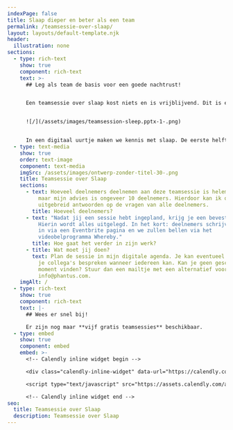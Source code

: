 ```yaml
---
indexPage: false
title: Slaap dieper en beter als een team
permalink: /teamsessie-over-slaap/
layout: layouts/default-template.njk
header:
  illustration: none
sections:
  - type: rich-text
    show: true
    component: rich-text
    text: >-
      ## Leg als team de basis voor een goede nachtrust!


      Een teamsessie over slaap kost niets en is vrijblijvend. Dit is een leuke manier om met een kleine groep collega's kennis te maken met slaap en vitaliteitscoaching.


      ![/](/assets/images/teamsession-sleep.pptx-1-.png)


      In een digitaal uurtje maken we kennis met slaap. De eerste helft bespreken we wat slaap is en de andere helft is voor vragen en antwoorden om ook daadwerkelijk beter te kunnen slapen. Hierdoor kunnen we in een interactieve sessie de basis leggen voor een goede nachtrust.
  - type: text-media
    show: true
    order: text-image
    component: text-media
    imgSrc: /assets/images/ontwerp-zonder-titel-30-.png
    title: Teamsessie over Slaap
    sections:
      - text: Hoeveel deelnemers deelnemen aan deze teamsessie is helemaal aan jullie,
          maar mijn advies is ongeveer 10 deelnemers. Hierdoor kan ik ook echt
          uitgebreid antwoorden op de vragen van alle deelnemers.
        title: Hoeveel deelnemers?
      - text: "Nadat jij een sessie hebt ingepland, krijg je een bevestigingsmail.
          Hierin wordt alles uitgelegd. In het kort: deelnemers schrijven zich
          in via een Eventbrite pagina en we zullen bellen via het
          videobelprogramma Whereby."
        title: Hoe gaat het verder in zijn werk?
      - title: Wat moet jij doen?
        text: Plan de sessie in mijn digitale agenda. Je kan eventueel van tevoren met
          je collega's bespreken wanneer iedereen kan. Kan je geen geschikt
          moment vinden? Stuur dan een mailtje met een alternatief voorstel naar
          info@phantus.com.
    imgAlt: /
  - type: rich-text
    show: true
    component: rich-text
    text: |-
      ## Wees er snel bij!

      Er zijn nog maar **vijf gratis teamsessies** beschikbaar.
  - type: embed
    show: true
    component: embed
    embed: >-
      <!-- Calendly inline widget begin -->

      <div class="calendly-inline-widget" data-url="https://calendly.com/pjotr-peulen/teamsessie-over-slaap?primary_color=eb5c36" style="min-width:320px;height:630px;"></div>

      <script type="text/javascript" src="https://assets.calendly.com/assets/external/widget.js" async></script>

      <!-- Calendly inline widget end -->
seo:
  title: Teamsessie over Slaap
  description: Teamsessie over Slaap
---
```

